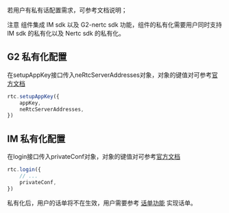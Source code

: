 若用户有私有话配置需求，可参考文档说明；

注意 组件集成 IM sdk 以及 G2-nertc sdk 功能，组件的私有化需要用户同时支持 IM sdk 的私有化以及 Nertc sdk 的私有化。

## G2 私有化配置
在setupAppKey接口传入neRtcServerAddresses对象，对象的键值对可参考[官方文档](https://dev.yunxin.163.com/docs/interface/NERTC_SDK/Latest/Web/api/interfaces/types.joinoptions.html#nertcserveraddresses)
```ts
rtc.setupAppKey({
    appKey,
    neRtcServerAddresses,
})
```

## IM 私有化配置
在login接口传入privateConf对象，对象的键值对可参考[官方文档](https://doc.yunxin.163.com/docs/TM5MzM5Njk/zE0NDY4Njc?platformId=60179)
```ts
rtc.login({
    // ...
    privateConf,
})
```

私有化后，用户的话单将不在生效，用户需要参考 [话单功能](话单功能.md) 实现话单。